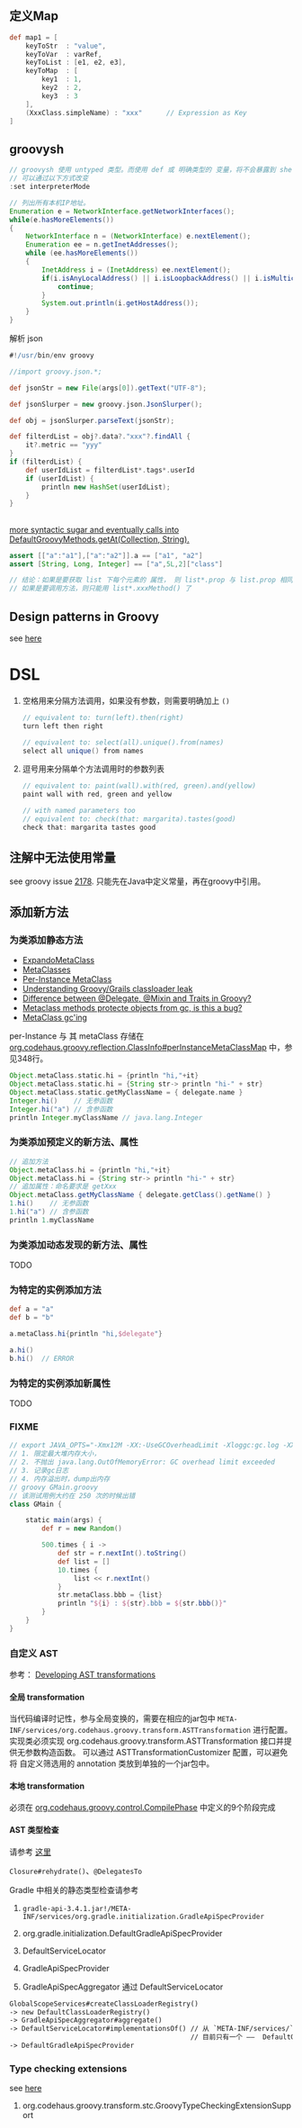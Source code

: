 ## 定义Map

```groovy
def map1 = [
    keyToStr  : "value",
    keyToVar  : varRef,
    keyToList : [e1, e2, e3],
    keyToMap  : [
        key1  : 1,
        key2  : 2,
        key3  : 3
    ],
    (XxxClass.simpleName) : "xxx"      // Expression as Key
]
```

## groovysh

```java
// groovysh 使用 untyped 类型。而使用 def 或 明确类型的 变量，将不会暴露到 shell 环境中。
// 可以通过以下方式改变
:set interpreterMode

// 列出所有本机IP地址。
Enumeration e = NetworkInterface.getNetworkInterfaces();
while(e.hasMoreElements())
{
    NetworkInterface n = (NetworkInterface) e.nextElement();
    Enumeration ee = n.getInetAddresses();
    while (ee.hasMoreElements())
    {
        InetAddress i = (InetAddress) ee.nextElement();
        if(i.isAnyLocalAddress() || i.isLoopbackAddress() || i.isMulticastAddress() || i.getAddress().length != 4){
            continue;
        }
        System.out.println(i.getHostAddress());
    }
}

```

解析 json

```groovy
#!/usr/bin/env groovy

//import groovy.json.*;

def jsonStr = new File(args[0]).getText("UTF-8");

def jsonSlurper = new groovy.json.JsonSlurper();

def obj = jsonSlurper.parseText(jsonStr);

def filterdList = obj?.data?."xxx"?.findAll {
    it?.metric == "yyy"
}
if (filterdList) {
    def userIdList = filterdList*.tags*.userId
    if (userIdList) {
        println new HashSet(userIdList);
    }
}
```



##

[more syntactic sugar and eventually calls into DefaultGroovyMethods.getAt(Collection, String).](https://docs.groovy-lang.org/latest/html/api/org/codehaus/groovy/runtime/DefaultGroovyMethods.html#getAt(java.util.Collection,java.lang.String))
```groovy
assert [["a":"a1"],["a":"a2"]].a == ["a1", "a2"]
assert [String, Long, Integer] == ["a",5L,2]["class"]

// 结论：如果是要获取 list 下每个元素的 属性， 则 list*.prop 与 list.prop 相同，前提：list 本身没有 prop 属性。
// 如果是要调用方法，则只能用 list*.xxxMethod() 了
```


## Design patterns in Groovy

see [here](http://www.groovy-lang.org/design-patterns.html#_pimp_my_library_pattern)


# DSL

1. 空格用来分隔方法调用，如果没有参数，则需要明确加上 `()`

    ```groovy
    // equivalent to: turn(left).then(right)
    turn left then right

    // equivalent to: select(all).unique().from(names)
    select all unique() from names
    ```
1. 逗号用来分隔单个方法调用时的参数列表

    ```groovy
    // equivalent to: paint(wall).with(red, green).and(yellow)
    paint wall with red, green and yellow

    // with named parameters too
    // equivalent to: check(that: margarita).tastes(good)
    check that: margarita tastes good
    ```

## 注解中无法使用常量

see groovy issue [2178](https://issues.apache.org/jira/browse/GROOVY-3278).
只能先在Java中定义常量，再在groovy中引用。


## 添加新方法

### 为类添加静态方法

* [ExpandoMetaClass](http://groovy.codehaus.org/ExpandoMetaClass)
* [MetaClasses](http://groovy.codehaus.org/JN3525-MetaClasses)
* [Per-Instance MetaClass](http://groovy.codehaus.org/Per-Instance+MetaClass)
* [Understanding Groovy/Grails classloader leak](http://stackoverflow.com/questions/24169976/understanding-groovy-grails-classloader-leak)
* [Difference between @Delegate, @Mixin and Traits in Groovy?](http://stackoverflow.com/questions/23121890/difference-between-delegate-mixin-and-traits-in-groovy)
* [Metaclass methods protecte objects from gc, is this a bug?](http://groovy.329449.n5.nabble.com/Metaclass-methods-protecte-objects-from-gc-is-this-a-bug-td368195.html)
* [MetaClass gc'ing](http://groovy.329449.n5.nabble.com/MetaClass-gc-ing-td381842.html)

per-Instance 与 其 metaClass 存储在 [org.codehaus.groovy.reflection.ClassInfo#perInstanceMetaClassMap](https://github.com/groovy/groovy-core/blob/master/src/main/org/codehaus/groovy/reflection/ClassInfo.java#L384) 中，参见348行。


```groovy
Object.metaClass.static.hi = {println "hi,"+it}
Object.metaClass.static.hi = {String str-> println "hi-" + str}
Object.metaClass.static.getMyClassName = { delegate.name }
Integer.hi()    // 无参函数
Integer.hi("a") // 含参函数
println Integer.myClassName // java.lang.Integer
```

### 为类添加预定义的新方法、属性

```groovy
// 追加方法
Object.metaClass.hi = {println "hi,"+it}
Object.metaClass.hi = {String str-> println "hi-" + str}
// 追加属性：命名要求是 getXxx
Object.metaClass.getMyClassName { delegate.getClass().getName() }
1.hi()    // 无参函数
1.hi("a") // 含参函数
println 1.myClassName
```

### 为类添加动态发现的新方法、属性

TODO

### 为特定的实例添加方法

```groovy
def a = "a"
def b = "b"

a.metaClass.hi{println "hi,$delegate"}

a.hi()
b.hi()  // ERROR
```

### 为特定的实例添加新属性

TODO

### FIXME

```groovy
// export JAVA_OPTS="-Xmx12M -XX:-UseGCOverheadLimit -Xloggc:gc.log -XX:+HeapDumpOnOutOfMemoryError -XX:HeapDumpPath=oom.dump.hprof"
// 1. 限定最大堆内存大小，
// 2. 不抛出 java.lang.OutOfMemoryError: GC overhead limit exceeded
// 3. 记录gc日志
// 4. 内存溢出时，dump出内存
// groovy GMain.groovy
// 该测试用例大约在 250 次的时候出错
class GMain {

	static main(args) {
		def r = new Random()

		500.times { i ->
			def str = r.nextInt().toString()
			def list = []
			10.times {
				list << r.nextInt()
			}
			str.metaClass.bbb = {list}
			println "${i} : ${str}.bbb = ${str.bbb()}"
		}
	}
}

```



### 自定义 AST

参考：
[Developing AST transformations](http://groovy-lang.org/metaprogramming.html#developing-ast-xforms)

#### 全局 transformation
当代码编译时记性，参与全局变换的，需要在相应的jar包中
`META-INF/services/org.codehaus.groovy.transform.ASTTransformation`
 进行配置。实现类必须实现 org.codehaus.groovy.transform.ASTTransformation 接口并提供无参数构造函数。
 可以通过 ASTTransformationCustomizer 配置，可以避免将 自定义筛选用的 annotation 类放到单独的一个jar包中。

#### 本地 transformation
必须在 [org.codehaus.groovy.control.CompilePhase](http://docs.groovy-lang.org/2.4.8/html/gapi/index.html?org/codehaus/groovy/control/CompilePhase.html)
中定义的9个阶段完成



#### AST 类型检查

请参考 [这里](http://groovy-lang.org/dsls.html#section-delegatesto)

 `Closure#rehydrate()`、`@DelegatesTo`

Gradle 中相关的静态类型检查请参考

1. `gradle-api-3.4.1.jar!/META-INF/services/org.gradle.initialization.GradleApiSpecProvider`
1. org.gradle.initialization.DefaultGradleApiSpecProvider
1. DefaultServiceLocator
1. GradleApiSpecProvider

1. GradleApiSpecAggregator 通过 DefaultServiceLocator

```txt
GlobalScopeServices#createClassLoaderRegistry()
-> new DefaultClassLoaderRegistry()
-> GradleApiSpecAggregator#aggregate()
-> DefaultServiceLocator#implementationsOf() // 从 `META-INF/services/` 找出实现了 GradleApiSpecProvider 的服务类，
                                             // 目前只有一个 ——  DefaultGradleApiSpecProvider
-> DefaultGradleApiSpecProvider
```

### Type checking extensions

see [here](http://docs.groovy-lang.org/latest/html/documentation/type-checking-extensions.html)


1. org.codehaus.groovy.transform.stc.GroovyTypeCheckingExtensionSupport
